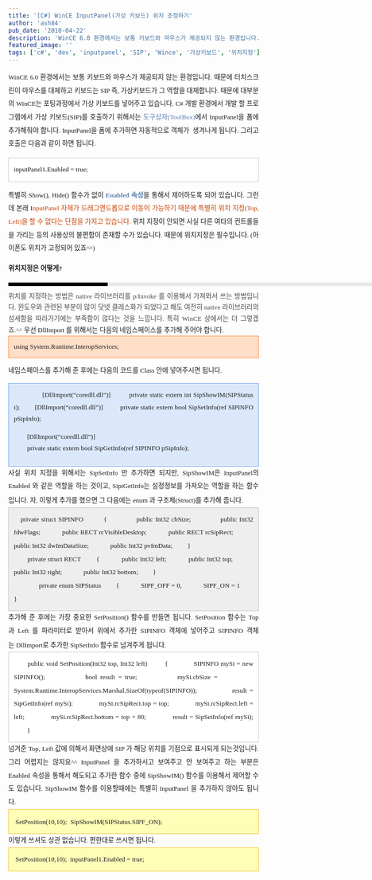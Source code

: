 ```yaml
---
title: '[C#] WinCE InputPanel(가상 키보드) 위치 조정하기'
author: 'ash84'
pub_date: '2010-04-22'
description: 'WinCE 6.0 환경에서는 보통 키보드와 마우스가 제공되지 않는 환경입니다. 때문에 터치스크린이 마우스를 대체하고 키보드는 SIP 즉, 가상키보드가 그 역할을 대체합니다. 때문에 대부분의 WinCE는 포팅과정에서 가상 키보드'
featured_image: ''
tags: ['c#', 'dev', 'inputpanel', 'SIP', 'Wince', '가상키보드', '위치지정']
---
```



<div style="TEXT-ALIGN: justify; LINE-HEIGHT: 2"></div>  
<div style="TEXT-ALIGN: justify; LINE-HEIGHT: 2">  
<span style="FONT-SIZE: 10pt"><span style="FONT-FAMILY: Dotum">WinCE 6.0 환경에서는 보통 키보드와 마우스가 제공되지 않는 환경입니다. 때문에 터치스크린이 마우스를 대체하고 키보드는 SIP 즉, 가상키보드가 그 역할을 대체합니다. 때문에 대부분의 WinCE는 포팅과정에서 가상 키보드를 넣어주고 있습니다. </span></span><span style="FONT-SIZE: 10pt"><span style="FONT-FAMILY: Dotum">C# 개발 환경에서 개발 할 프로그램에서 가상 키보드(SIP)를 호출하기 위해서는 <font color="#5c7fb0">도구상자(ToolBox)</font>에서 InputPanel을 폼에 추가해줘야 합니다. InputPanel을 폼에 추가하면 자동적으로 객체가  생겨나게 됩니다. 그리고 호출은 다음과 같이 하면 됩니다. </span></span>

<span style="FONT-SIZE: 10pt"><span style="FONT-FAMILY: Dotum">  
<div class="txc-textbox" style="BORDER-BOTTOM: #cbcbcb 1px solid; BORDER-LEFT: #cbcbcb 1px solid; PADDING-BOTTOM: 10px; BACKGROUND-COLOR: #ffffff; PADDING-LEFT: 10px; PADDING-RIGHT: 10px; BORDER-TOP: #cbcbcb 1px solid; BORDER-RIGHT: #cbcbcb 1px solid; PADDING-TOP: 10px"><span style="FONT-SIZE: 10pt"><span style="FONT-FAMILY: Dotum">inputPanel1.Enabled = true; </span></span>  
</div></span></span>

<span style="FONT-SIZE: 10pt"><span style="FONT-FAMILY: Dotum">특별히 Show(), Hide() 함수가 없이 <font color="#5c7fb0">**Enabled 속성**</font>을 통해서 제어하도록 되어 있습니다. 그런데 본래 I<font color="#c84205">nputPanel 자체가 드래그앤드롭으로 이동이 가능하기 때문에 특별히 위치 지정(Top, Left)을 할 수 없다는 단점을 가지고 있습니다.</font> 위치 지정이 안되면 사실 다른 여타의 컨트롤들을 가리는 등의 사용상의 불편함이 존재할 수가 있습니다. 때문에 위치지정은 필수입니다. (아이폰도 위치가 고정되어 있죠^^)</span></span>

**<span style="FONT-SIZE: 10pt"><span style="FONT-FAMILY: Dotum">위치지정은 어떻게?</span></span>**

</div>  
<div style="TEXT-ALIGN: justify; LINE-HEIGHT: 2">  
<div style="BORDER-LEFT: #000000 200px solid; PADDING-BOTTOM: 3px; BACKGROUND-COLOR: #e8e8e8; PADDING-LEFT: 6px; WIDTH: 690px; PADDING-RIGHT: 6px; FONT: bold 1pt/1 나눔고딕, Sans-serif; MARGIN-BOTTOM: 10px; HEIGHT: 1px; COLOR: #fff; PADDING-TOP: 3px"><span style="FONT-SIZE: 11pt"><span style="FONT-SIZE: 10pt"><span style="FONT-SIZE: 11pt"><span style="FONT-SIZE: 10pt"><span style="FONT-SIZE: 10pt"><span style="FONT-FAMILY: Batang"><span style="FONT-SIZE: 11pt"><span style="FONT-SIZE: 1pt"></span></span></span></span></span></span></span></span></div>  
<div style="LINE-HEIGHT: 1.7"><span style="FONT-FAMILY: Dotum"><font color="#474747"><span style="FONT-SIZE: 10pt"><span style="FONT-FAMILY: Dotum">﻿</span></span></font><span style="FONT-SIZE: 10pt"><font color="#474747"><span style="FONT-SIZE: 10pt"><span style="FONT-FAMILY: Dotum">﻿</span></span></font><span style="FONT-FAMILY: Dotum"><font color="#474747"><span style="FONT-SIZE: 10pt"><span style="FONT-FAMILY: Dotum">﻿위치를 지정하는 방법은 native 라이브러리를 p/Invoke 를 이용해서 가져와서 쓰는 방법입니다. 윈도우와 관련된 부분이 많이 닷넷 클래스화가 되었다고 해도 여전히 native 라이브러리의 섬세함을 따라가기에는 부족함이 많다는 것을 느낍니다. 특히 WinCE 상에서는 더 그렇겠죠.^^</span></span>  
</font></span></span></span>  
<span style="FONT-SIZE: 10pt"><span style="FONT-FAMILY: Dotum">우선 DllImport 를 위해서는 다음의 네임스페이스를 추가해 주어야 합니다. </span></span><span style="FONT-SIZE: 10pt"><span style="FONT-FAMILY: Dotum">  
<div class="txc-textbox" style="BORDER-BOTTOM: #fe8943 1px solid; BORDER-LEFT: #fe8943 1px solid; PADDING-BOTTOM: 10px; BACKGROUND-COLOR: #fedec7; PADDING-LEFT: 10px; PADDING-RIGHT: 10px; BORDER-TOP: #fe8943 1px solid; BORDER-RIGHT: #fe8943 1px solid; PADDING-TOP: 10px"><span style="FONT-SIZE: 10pt"><span style="FONT-FAMILY: Dotum">using System.Runtime.InteropServices;</span></span>  
</div></span></span>

<span style="FONT-SIZE: 10pt"><span style="FONT-FAMILY: Dotum">네임스페이스를 추가해 준 후에는 다음의 코드를 Class 안에 넣어주시면 됩니다. </span></span>

<span style="FONT-SIZE: 10pt"><span style="FONT-FAMILY: Dotum">  
<div class="txc-textbox" style="BORDER-BOTTOM: #79a5e4 1px solid; BORDER-LEFT: #79a5e4 1px solid; PADDING-BOTTOM: 10px; BACKGROUND-COLOR: #dbe8fb; PADDING-LEFT: 10px; PADDING-RIGHT: 10px; BORDER-TOP: #79a5e4 1px solid; BORDER-RIGHT: #79a5e4 1px solid; PADDING-TOP: 10px"><span style="FONT-SIZE: 10pt"><span style="FONT-FAMILY: Dotum">        
        [DllImport(“coredll.dll”)]</span></span>  
<span style="FONT-SIZE: 10pt"><span style="FONT-FAMILY: Dotum">        private static extern int SipShowIM(SIPStatus i);</span></span><span style="FONT-SIZE: 10pt"><span style="FONT-FAMILY: Dotum">        [DllImport(“coredll.dll”)]</span></span>  
<span style="FONT-SIZE: 10pt"><span style="FONT-FAMILY: Dotum">        private static extern bool SipSetInfo(ref SIPINFO pSipInfo);</span></span>

<span style="FONT-SIZE: 10pt"><span style="FONT-FAMILY: Dotum">        [DllImport(“coredll.dll”)]</span></span>  
<span style="FONT-SIZE: 10pt"><span style="FONT-FAMILY: Dotum">        private static extern bool SipGetInfo(ref SIPINFO pSipInfo);</span></span>

</div></span></span>

</div></div>  
<div style="TEXT-ALIGN: justify; LINE-HEIGHT: 2"><span style="FONT-SIZE: 10pt"><span style="FONT-FAMILY: Dotum">사실 위치 지정을 위해서는 SipSetInfo 만 추가하면 되지만, SipShowIM은 InputPanel의 Enabled 와 같은 역할을 하는 것이고, SipiGetInfo는 설정정보를 가져오는 역할을 하는 함수 입니다. 자, 이렇게 추가를 했으면 그 다음에는 enum 과 구조체(Struct)를 추가해 줍니다. </span></span>  
<span style="FONT-SIZE: 10pt"><span style="FONT-FAMILY: Dotum">       
<div class="txc-textbox" style="BORDER-BOTTOM: #c1c1c1 1px solid; BORDER-LEFT: #c1c1c1 1px solid; PADDING-BOTTOM: 10px; BACKGROUND-COLOR: #eeeeee; PADDING-LEFT: 10px; PADDING-RIGHT: 10px; BORDER-TOP: #c1c1c1 1px solid; BORDER-RIGHT: #c1c1c1 1px solid; PADDING-TOP: 10px">  
<div style="TEXT-ALIGN: justify; LINE-HEIGHT: 2"><span style="FONT-SIZE: 10pt"><span style="FONT-FAMILY: Dotum">   private struct SIPINFO</span></span>  
<span style="FONT-SIZE: 10pt"><span style="FONT-FAMILY: Dotum">        {</span></span>  
<span style="FONT-SIZE: 10pt"><span style="FONT-FAMILY: Dotum">            public Int32 cbSize;</span></span>  
<span style="FONT-SIZE: 10pt"><span style="FONT-FAMILY: Dotum">            public Int32 fdwFlags;</span></span>  
<span style="FONT-SIZE: 10pt"><span style="FONT-FAMILY: Dotum">            public RECT rcVisibleDesktop;</span></span>  
<span style="FONT-SIZE: 10pt"><span style="FONT-FAMILY: Dotum">            public RECT rcSipRect;</span></span>  
<span style="FONT-SIZE: 10pt"><span style="FONT-FAMILY: Dotum">            public Int32 dwImDataSize;</span></span>  
<span style="FONT-SIZE: 10pt"><span style="FONT-FAMILY: Dotum">            public Int32 pvImData;</span></span>  
<span style="FONT-SIZE: 10pt"><span style="FONT-FAMILY: Dotum">        }</span></span>  
</div>  
<div style="TEXT-ALIGN: justify; LINE-HEIGHT: 2"><span style="FONT-SIZE: 10pt"><span style="FONT-FAMILY: Dotum">        private struct RECT</span></span>  
<span style="FONT-SIZE: 10pt"><span style="FONT-FAMILY: Dotum">        {</span></span>  
<span style="FONT-SIZE: 10pt"><span style="FONT-FAMILY: Dotum">            public Int32 left;</span></span>  
<span style="FONT-SIZE: 10pt"><span style="FONT-FAMILY: Dotum">            public Int32 top;</span></span>  
<span style="FONT-SIZE: 10pt"><span style="FONT-FAMILY: Dotum">            public Int32 right;</span></span>  
<span style="FONT-SIZE: 10pt"><span style="FONT-FAMILY: Dotum">            public Int32 bottom;</span></span>  
<span style="FONT-SIZE: 10pt"><span style="FONT-FAMILY: Dotum">        }</span></span></div>  
<div style="TEXT-ALIGN: justify; LINE-HEIGHT: 2"><span style="FONT-SIZE: 10pt"><span style="FONT-FAMILY: Dotum">       </span></span>  
<span style="FONT-SIZE: 10pt"><span style="FONT-FAMILY: Dotum">       private enum SIPStatus</span></span>  
<span style="FONT-SIZE: 10pt"><span style="FONT-FAMILY: Dotum">        {</span></span>  
<span style="FONT-SIZE: 10pt"><span style="FONT-FAMILY: Dotum">            SIPF_OFF = 0,</span></span>  
<span style="FONT-SIZE: 10pt"><span style="FONT-FAMILY: Dotum">            SIPF_ON = 1</span></span>  
<span style="FONT-SIZE: 10pt"><span style="FONT-FAMILY: Dotum">        }</span></span></div></div></span></span>  
<span style="FONT-SIZE: 10pt"><span style="FONT-FAMILY: Dotum">추가해 준 후에는 가장 중요한 SetPosition() 함수를 만들면 됩니다. SetPosition 함수는 Top 과 Left 를 파라미터로 받아서 위에서 추가한 SIPINFO 객체에 넣어주고 SIPINFO 객체는 DllImport로 추가한 SipSetInfo 함수로 넘겨주게 됩니다. </span></span>  
<span style="FONT-SIZE: 10pt"><span style="FONT-FAMILY: Dotum">   
<div class="txc-textbox" style="BORDER-BOTTOM: #cbcbcb 1px solid; BORDER-LEFT: #cbcbcb 1px solid; PADDING-BOTTOM: 10px; BACKGROUND-COLOR: #ffffff; PADDING-LEFT: 10px; PADDING-RIGHT: 10px; BORDER-TOP: #cbcbcb 1px solid; BORDER-RIGHT: #cbcbcb 1px solid; PADDING-TOP: 10px"><span style="FONT-SIZE: 10pt"><span style="FONT-FAMILY: Dotum">       public void SetPosition(Int32 top, Int32 left)</span></span>  
<span style="FONT-SIZE: 10pt"><span style="FONT-FAMILY: Dotum">        {</span></span>  
<span style="FONT-SIZE: 10pt"><span style="FONT-FAMILY: Dotum">            SIPINFO mySi = new SIPINFO();</span></span>  
<span style="FONT-SIZE: 10pt"><span style="FONT-FAMILY: Dotum">            bool result = true;</span></span>  
<span style="FONT-SIZE: 10pt"><span style="FONT-FAMILY: Dotum">            mySi.cbSize =</span></span>  
<span style="FONT-SIZE: 10pt"><span style="FONT-FAMILY: Dotum">            System.Runtime.InteropServices.Marshal.SizeOf(typeof(SIPINFO));</span></span>  
<span style="FONT-SIZE: 10pt"><span style="FONT-FAMILY: Dotum">            result = SipGetInfo(ref mySi);</span></span>  
<span style="FONT-SIZE: 10pt"><span style="FONT-FAMILY: Dotum">            mySi.rcSipRect.top = top;</span></span>  
<span style="FONT-SIZE: 10pt"><span style="FONT-FAMILY: Dotum">            mySi.rcSipRect.left = left;</span></span>  
<span style="FONT-SIZE: 10pt"><span style="FONT-FAMILY: Dotum">            mySi.rcSipRect.bottom = top + 80;</span></span>  
<span style="FONT-SIZE: 10pt"><span style="FONT-FAMILY: Dotum">            result = SipSetInfo(ref mySi);</span></span>  
<span style="FONT-SIZE: 10pt"><span style="FONT-FAMILY: Dotum">        }</span></span>  
</div></span></span>  
<span style="FONT-SIZE: 10pt"><span style="FONT-FAMILY: Dotum">넘겨준 Top, Left 값에 의해서 화면상에 SIP 가 해당 위치를 기점으로 표시되게 되는것입니다. 그리 어렵지는 않지요^^ InputPanel 을 추가하시고 보여주고 안 보여주고 하는 부분은 Enabled 속성을 통해서 해도되고 추가한 함수 중에 SipShowIM() 함수를 이용해서 제어할 수도 있습니다. </span></span><span style="FONT-SIZE: 10pt"><span style="FONT-FAMILY: Dotum">SipShowIM 함수를 이용할때에는 특별히 InputPanel 을 추가하지 않아도 됩니다.   
</span></span>

<div class="txc-textbox" style="BORDER-BOTTOM: #f3c534 1px solid; BORDER-LEFT: #f3c534 1px solid; PADDING-BOTTOM: 10px; BACKGROUND-COLOR: #fefeb8; PADDING-LEFT: 10px; PADDING-RIGHT: 10px; BORDER-TOP: #f3c534 1px solid; BORDER-RIGHT: #f3c534 1px solid; PADDING-TOP: 10px"><span style="FONT-SIZE: 10pt"><span style="FONT-FAMILY: Dotum"> SetPosition(10,10);</span></span>  
<span style="FONT-SIZE: 10pt"><span style="FONT-FAMILY: Dotum"> SipShowIM(SIPStatus.SIPF_ON);</span></span>  
</div>  
<span style="FONT-SIZE: 10pt"><span style="FONT-FAMILY: Dotum">이렇게 쓰셔도 상관 없습니다. 편한대로 쓰시면 됩니다. </span></span><span style="FONT-SIZE: 10pt"><span style="FONT-FAMILY: Dotum">  
<div class="txc-textbox" style="BORDER-BOTTOM: #f3c534 1px solid; BORDER-LEFT: #f3c534 1px solid; PADDING-BOTTOM: 10px; BACKGROUND-COLOR: #fefeb8; PADDING-LEFT: 10px; PADDING-RIGHT: 10px; BORDER-TOP: #f3c534 1px solid; BORDER-RIGHT: #f3c534 1px solid; PADDING-TOP: 10px"><span style="FONT-SIZE: 10pt"><span style="FONT-FAMILY: Dotum"> SetPosition(10,10);</span></span>  
<span style="FONT-SIZE: 10pt"><span style="FONT-FAMILY: Dotum"> inputPanel1.Enabled = true; </span></span>  
</div></span></span>

</div>

